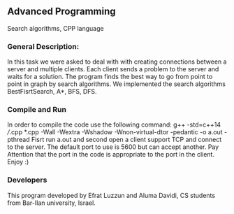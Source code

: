 ## Advanced Programming

Search algorithms, CPP language

### General Description:

In this task we were asked to deal with with creating connections between a server and multiple clients.
Each client sends a problem to the server and waits for a solution.
The program finds the best way to go from point to point in graph by search algorithms.
We implemented the search algorithms BestFisrtSearch, A*, BFS, DFS.

 ### Compile and Run

 In order to compile the code use the following command:
 g++ -std=c++14 */*.cpp *.cpp -Wall -Wextra -Wshadow -Wnon-virtual-dtor -pedantic -o a.out -pthread
 Fisrt run a.out and second open a client support TCP and connect to the server.
 The default port to use is 5600 but can accept another. Pay Attention that the port in the code is appropriate to
 the port in the client.
 Enjoy :)

 ### Developers
 This program developed by Efrat Luzzun and Aluma Davidi, CS students from Bar-Ilan university, Israel.
